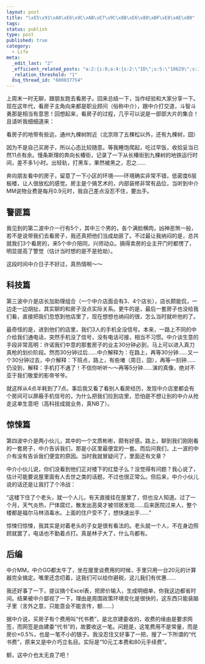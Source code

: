 ```yaml
--- 
layout: post
title: "\xE5\x91\xA8\xE6\x9C\xAB\xE7\x9C\x8B\xE6\x88\xBF\xE8\xAE\xB0"
tags: 
status: publish
type: post
published: true
category:
  - Life
meta: 
  _edit_last: "2"
  _efficient_related_posts: "a:2:{i:0;a:4:{s:2:\"ID\";s:5:\"10629\";s:10:\"post_title\";s:33:\"\xE5\x8C\x97\xE4\xBA\xAC\xE6\x88\xBF\xE5\x9C\xB0\xE4\xBA\xA7\xE7\xBD\x91\xE4\xB8\x8A\xE7\xAD\xBE\xE7\xBA\xA6\xE6\x83\x85\xE5\x86\xB5\";s:7:\"matches\";s:1:\"1\";s:9:\"permalink\";s:58:\"http://bjt.cos.name/2010/03/beijing-real-estate-contracts/\";}i:1;a:4:{s:2:\"ID\";s:5:\"10000\";s:10:\"post_title\";s:35:\"\xE6\x88\xBF\xE5\x9C\xB0\xE4\xBA\xA7\xE6\xB3\xA1\xE6\xB2\xAB\xEF\xBC\x9F- \xE5\xBE\x97\xE7\x9E\x85\xE7\x9E\x85\xE4\xBA\x86\xEF\xBC\x81\";s:7:\"matches\";s:1:\"1\";s:9:\"permalink\";s:60:\"http://bjt.cos.name/2009/06/real-estate-bubble-data-beijing/\";}}"
  _relation_threshold: "1"
  dsq_thread_id: "600837754"
---
```

上周末一时无聊，跟朋友跑去看房子。回来总结一下，当作经验和大家分享一下。现在这年代，看房子主角向来都是职业顾问（俗称中介），跟中介打交道，斗智斗勇那是相当有意思！回想起来，看房子的过程，几乎可以说是一部部大片的集合！且请听我细细道来：

看房子的地带有些远，通州九棵树附近（北京除了五棵松以外，还有九棵树，囧）

因为不是自己买房子，所以心态比较随意。等我睡饱爬起，吃过早饭，收拾妥当已然11点有余。慢条斯理的奔向长椿街，记录了一下从长椿街到九棵树的地铁运行时间，差不多1小时。出轻轨，打黑车，果然被黑之，忍之……

奔向朋友看中的房子，留意了一下小区的环境——环境确实非常不错，低密度6层板楼，让人很放松的感觉。房主是个搞艺术的，内部装修非常有品位，当听到中介MM说物业费是每月0.9元时，我自己差点没忍不住，要出手。
<h2>警匪篇</h2>
我见到的第二波中介一行有5个，其中三个男的，各个满脸横肉，凶神恶煞一般，若不是说带我们去看房子，我还真把他们当成劫匪了。不过最让我纳闷的是，总共就我们3个看房的，来5个中介陪同，兴师动众。搞得卖房的业主开门时都愣了，明显提高了警觉（估计当时想的是不是抢劫）。

这段时间中介日子不好过，真热情啊～～
<h2>科技篇</h2>
第三波中介是店长加助理组合（一个中介店面会有3、4个店长），店长颇能侃，一边走一边胡扯，其实聊的和房子没点实际关系。更牛的是，最后一套房子也没给我们看，直接把我们忽悠到他店里了，现在想想也纳闷的很，怎么当时就听他的了。

最奇怪的是，进到他们的店里，我们3人的手机全没信号。本来，一路上不同的中介给我们通电话，突然手机没了信号，没有电话可接，相当不习惯。中介谈生意的手段非常高明：许诺我们中意的那套房子的业主30分钟必到，马上可以进入真刀真枪的划价阶段。然而30分钟过后……中介解释为：在路上，再等30分钟……又一个30分钟过去，中介解释：下班点，路上，有些堵（周日，囧），再等一刻钟……仍没到，解释：手机打不通了！不信你听听～～再等5分钟……演的真像，绝对不亚于我们敬爱的影帝爷爷。

就这样从4点半耗到了7点。事后我又看了看别人看房经历，发现中介店里都会有个房间可以屏蔽手机信号的，为什么把我们拉到店里，恐怕是不想让别的中介从抢走这单生意吧（高科技成就业务，真NB了）。
<h2>惊悚篇</h2>
第四波中介是两小伙儿，其中的一个文质彬彬，颇有好感。路上，聊到我们刚刚看的一套房子，中介告诉我们，那是小区里最便宜的一套。而后问我们，上一波的中介有没有告诉我们便宜的原因。当时我就冒疑问了，里面还有文章？

中介小伙儿说，你们没看到他们正对楼下的红垫子么？没觉得有问题？我心说了，估计可能要说屋里面有人去世之类的话题，不过也很正常么。但后来，中介小伙儿说的话还是让我打了个冷战：

“这楼下住了个老头，就一个人儿，有天直接挂在屋里了，但也没人知道。过了一个月，天气炎热，尸体腐烂，散发出恶臭才被邻居发现……后来医院过来人，整个楼都是福尔马林消毒水。上面的住户受不了，想快速出手……”

惊悚归惊悚，我其实是对着老头的子女是很有看法的。老头就一个人，不在身边照顾就罢了，电话也不勤着点打。真是林子大了，什么鸟都有。
<h2>后编</h2>
中介MM，中介GG都太牛了，坐在屋里谈费用的时候，手里只用一台20元的计算器完全搞定。嘴里还念叨着，这我们可以给你避税，这儿我们有优惠……

我还好事了一下，提议搞个Excel表，把房价输入，生成明细单，你我这边都省时间。结果被中介鄙视了一下，理由是周围政策环境变化是很快的，这东西只能装脑子里（言外之意，只能意会不能言传，额……）

据中介说，买房子有个费用叫“代书费”，是北京建委收的，收费的缘由是要求网签，而网签是由建委“代书”的，故要收这一笔。问题是，这笔费用不是常量，而是房价×0.5%，也是一笔不小的银子。我没忍住又好事了一把，搜了一下所谓的“代书费”，原来又是中介巧立名目。实际是“10元工本费和80元手续费”。

额，这中介也太无良了吧！
